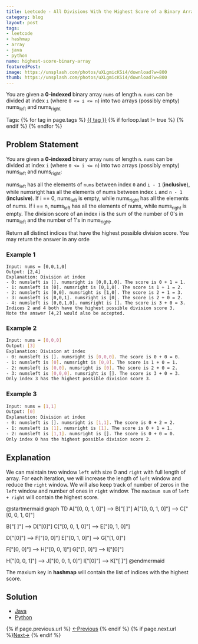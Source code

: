 ```yaml
---
title: Leetcode - All Divisions With the Highest Score of a Binary Array
category: blog
layout: post
tags:
- leetcode
- hashmap
- array
- java
- python
name: highest-score-binary-array
featuredPost: 
image: https://unsplash.com/photos/uXLgmicKSi4/download?w=800
thumb: https://unsplash.com/photos/uXLgmicKSi4/download?w=800
---
```


You are given a **0-indexed** binary array `nums` of length `n`. `nums` can be divided at index `i` (where `0 <= i <= n`) into two arrays (possibly empty) nums<sub>left</sub> and nums<sub>right</sub><!-- truncate_here -->
<p>Tags: {% for tag in page.tags %} <a class="mytag" href="/tag/{{ tag }}" title="View posts tagged with &quot;{{ tag }}&quot;">{{ tag }}</a>  {% if forloop.last != true %} {% endif %} {% endfor %} </p>


<link rel="stylesheet" href="{{ root_url }}/css/multipleTab.css"/>
<script src="{{ root_url }}/js/jquery.easytabs.min.js"></script>
<script src="{{ root_url }}/js/multipleTab.js"></script>

## Problem Statement

You are given a **0-indexed** binary array `nums` of length `n`. `nums` can be divided at index `i` (where `0 <= i <= n`) into two arrays (possibly empty) nums<sub>left</sub> and nums<sub>right</sub>:

nums<sub>left</sub> has all the elements of `nums` between index `0` and `i - 1` (**inclusive**), while numsright has all the elements of nums between index `i` and `n - 1` (**inclusive**).
If i == 0, nums<sub>left</sub> is empty, while nums<sub>right</sub> has all the elements of nums.
If i == n, nums<sub>left</sub> has all the elements of nums, while nums<sub>right</sub> is empty.
The division score of an index i is the sum of the number of 0's in nums<sub>left</sub> and the number of 1's in nums<sub>right</sub>.

Return all distinct indices that have the highest possible division score. You may return the answer in any orde

### Example 1

```
Input: nums = [0,0,1,0]
Output: [2,4]
Explanation: Division at index
- 0: numsleft is []. numsright is [0,0,1,0]. The score is 0 + 1 = 1.
- 1: numsleft is [0]. numsright is [0,1,0]. The score is 1 + 1 = 2.
- 2: numsleft is [0,0]. numsright is [1,0]. The score is 2 + 1 = 3.
- 3: numsleft is [0,0,1]. numsright is [0]. The score is 2 + 0 = 2.
- 4: numsleft is [0,0,1,0]. numsright is []. The score is 3 + 0 = 3.
Indices 2 and 4 both have the highest possible division score 3.
Note the answer [4,2] would also be accepted.
```
### Example 2

```bash
Input: nums = [0,0,0]
Output: [3]
Explanation: Division at index
- 0: numsleft is []. numsright is [0,0,0]. The score is 0 + 0 = 0.
- 1: numsleft is [0]. numsright is [0,0]. The score is 1 + 0 = 1.
- 2: numsleft is [0,0]. numsright is [0]. The score is 2 + 0 = 2.
- 3: numsleft is [0,0,0]. numsright is []. The score is 3 + 0 = 3.
Only index 3 has the highest possible division score 3.
```

### Example 3

```bash
Input: nums = [1,1]
Output: [0]
Explanation: Division at index
- 0: numsleft is []. numsright is [1,1]. The score is 0 + 2 = 2.
- 1: numsleft is [1]. numsright is [1]. The score is 0 + 1 = 1.
- 2: numsleft is [1,1]. numsright is []. The score is 0 + 0 = 0.
Only index 0 has the highest possible division score 2.
```

## Explanation

We can maintain two window `left` with size 0 and `right` with full length of array. For each iteration, we will increase the length of `left` window and reduce the `right` window. We will also keep track of number of zeros in the `left` window and number of ones in `right` window. The `maximum sum` of `left + right` will contain the highest score.

@startmermaid
graph TD
A["[0, 0, 1, 0]"] --> B["[ ]"]
A["[0, 0, 1, 0]"] --> C["[0, 0, 1, 0]"]

B["[ ]"] --> D["[0]"]
C["[0, 0, 1, 0]"] -->  E["[0, 1, 0]"]

D["[0]"] --> F["[0, 0]"]
E["[0, 1, 0]"] -->  G["[1, 0]"]

F["[0, 0]"] --> H["[0, 0, 1]"] 
G["[1, 0]"] -->  I["[0]"]


H["[0, 0, 1]"] --> J["[0, 0, 1, 0]"] 
I["[0]"] -->  K["[ ]"]
@endmermaid


The maxium key in **hashmap** will contain the list of indices with the highest score.

## Solution

<div class="tab-container">
  <ul>
    <li class="tab Java1"><a href="#Java1">Java</a></li>
    <li class="tab Python1"><a href="#Python1">Python</a></li>
  </ul>

   <div class="codeSample Java1" id="Java1">
     <script src="https://gist.github.com/tushar-sharma/fa433cb7d3f266f5853854805134c543.js?file=MaxScoreIndices.java"></script>
   </div>

   <div class="codeSample Python1" id="Python1">
     <script src="https://gist.github.com/tushar-sharma/fa433cb7d3f266f5853854805134c543.js?file=max_score_indices.py"></script>
   </div>

</div>


<nav class="pagination clear" style="padding-bottom:20px;">
{% if page.previous.url %} <a class="prev-item" href="{{page.previous.url}}" title="Previous Post: {{page.previous.title}}">&larr;Previous</a>   {% endif %}  {% if page.next.url %}<a class="next-item" href="{{page.next.url}}" title="Next Post: {{page.next.title}}">Next&rarr;</a>         {% endif %}
</nav>